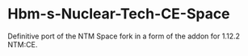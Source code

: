# Hbm-s-Nuclear-Tech-CE-Space
Definitive port of the NTM Space fork in a form of the addon for 1.12.2 NTM:CE.
